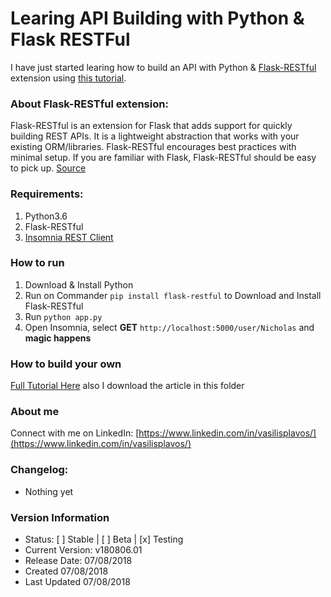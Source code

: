 # Learing API Building with Python & Flask RESTFul
I have just started learing how to build an API with Python & [Flask-RESTful](https://flask-restful.readthedocs.io) extension using [this tutorial](https://codeburst.io/this-is-how-easy-it-is-to-create-a-rest-api-8a25122ab1f3).

### About Flask-RESTful extension:
Flask-RESTful is an extension for Flask that adds support for quickly building REST APIs. It is a lightweight abstraction that works with your existing ORM/libraries. Flask-RESTful encourages best practices with minimal setup. If you are familiar with Flask, Flask-RESTful should be easy to pick up. [Source](https://flask-restful.readthedocs.io)

### Requirements:
1. Python3.6
2. Flask-RESTful
3. [Insomnia REST Client](https://insomnia.rest)

### How to run
1. Download & Install Python
2. Run on Commander `pip install flask-restful` to Download and Install Flask-RESTful
3. Run `python app.py`
4. Open Insomnia, select **GET** `http://localhost:5000/user/Nicholas` and **magic happens**

### How to build your own
[Full Tutorial Here](https://codeburst.io/this-is-how-easy-it-is-to-create-a-rest-api-8a25122ab1f3) also I download the article in this folder

### About me
Connect with me on LinkedIn: [https://www.linkedin.com/in/vasilisplavos/](https://www.linkedin.com/in/vasilisplavos/)

### Changelog:
- Nothing yet

### Version Information
- Status: [ ] Stable | [ ] Beta | [x] Testing
- Current Version: v180806.01
- Release Date: 07/08/2018
- Created 07/08/2018
- Last Updated 07/08/2018
